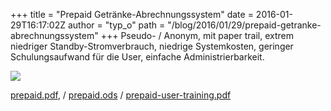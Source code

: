 +++
title = "Prepaid Getränke-Abrechnungssystem"
date = 2016-01-29T16:17:02Z
author = "typ_o"
path = "/blog/2016/01/29/prepaid-getranke-abrechnungssystem"
+++
Pseudo- / Anonym, mit paper trail, extrem niedriger
Standby-Stromverbrauch, niedrige Systemkosten, geringer Schulungsaufwand
für die User, einfache Administrierbarkeit.

![](https://flipdot.org/blog/uploads/prepaidblatt.jpg)

[prepaid.pdf](https://flipdot.org/blog/uploads/prepaid.pdf "prepaid.pdf"),
/
[prepaid.ods](https://flipdot.org/blog/uploads/prepaid.ods "prepaid.ods")
/
[prepaid-user-training.pdf](https://flipdot.org/blog/uploads/prepaid-user-training.pdf "prepaid-user-training.pdf")
